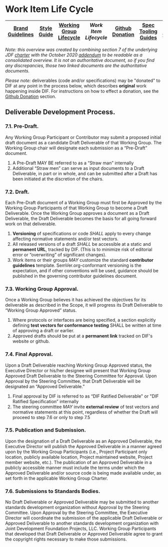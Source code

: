 # Work Item Life Cycle

|[Brand Guidelines](brand-guidelines.md)|[Style Guide](style-guide.md)|[Working Group Lifecycle](working-group-lifecycle.md)|*Work Item Lifecycle*|[Github Donation](github-donation.md)|[Spec Tooling Guides](spec-tooling-guides.md)|[Code of Conduct](code-of-conduct.md)|
|---|---|---|---|---|---|---|



*Note: this overview was created by combining section 7 of the underlying JDF [charter](https://github.com/decentralized-identity/org/blob/master/Org%20documents/Membership%20agreements/DIF%20Project%20Charter%20_4.0.2.pdf) with the October 2020 [addendum](https://github.com/decentralized-identity/org/blob/master/Org%20documents/Membership%20agreements/Project%20Charter%20Addendum.md) to be readable as a consolidated overview. It is not an authoritative document, so if you find any discrepancies, those two linked documents are the authoritative documents.*

*Please note:* deliverables (code and/or specifications) may be "donated" to DIF at any point in the process below, which describes **original** work happening inside DIF.  For instructions on how to effect a donation, see the [Github Donation](github-donation.md) section.

## Deliverable Development Process.

### 7.1. **Pre-Draft**. 

Any Working Group Participant or Contributor may submit a proposed initial draft document as a candidate Draft Deliverable of that Working Group. The Working Group chair will designate each submission as a “Pre-Draft” document.
1. A Pre-Draft MAY BE referred to as a “Straw man” internally
2. Additional “Straw men” can serve as input documents to a Draft Deliverable, in part or in whole, and can be submitted after a Draft has been initiated at the discretion of the chairs.

### 7.2. **Draft**. 
Each Pre-Draft document of a Working Group must first be Approved by the Working Group Participants of that Working Group to become a Draft Deliverable. Once the Working Group approves a document as a Draft Deliverable, the Draft Deliverable becomes the basis for all going forward work on that deliverable.

1. **Versioning** of specifications or code *SHALL* apply to every change affecting normative statements and/or test vectors.
2. All released versions of a draft *SHALL* be accessible at a static and **permanent URL**, tracked by DIF. (This is to minimize risk of editorial error or “overwriting” of significant changes).
3. Work items or their groups *MAY* customize the standard **contributor guidelines** template. SemVer.org-conformant versioning is the expectation, and if other conventions will be used, guidance should be published in the governing contributor guidelines document.

### 7.3. **Working Group Approval**.
Once a Working Group believes it has achieved the objectives for its deliverable as described in the Scope, it will progress its Draft Deliverable to “Working Group Approved” status.
1. Where protocols or interfaces are being specified, a section explicitly defining **test vectors for conformance testing** SHALL be written at time of approving a draft or earlier.
2. Approved drafts should be put at a **permanent link** tracked on DIF's website or github.

### 7.4. **Final Approval**.
Upon a Draft Deliverable reaching Working Group Approved status, the Executive Director or his/her designee will present that Working Group Approved Draft Deliverable to the Steering Committee for Approval. Upon Approval by the Steering Committee, that Draft Deliverable will be designated an “Approved Deliverable.”
1. Final approval by DIF is referred to as “DIF Ratified Deliverable" or "DIF Ratified Specification” internally
2. The steering committee *MAY* invite **external review** of test vectors and normative statements at this point, regardless of whether the Draft will proceed to step 7.6 or only to step 7.5

### 7.5. **Publication and Submission**.
Upon the designation of a Draft Deliverable as an Approved Deliverable, the Executive Director will publish the Approved Deliverable in a manner agreed upon by the Working Group Participants (i.e., Project Participant only location, publicly available location, Project maintained website, Project member website, etc.). The publication of an Approved Deliverable in a publicly accessible manner must include the terms under which the Approved Deliverable and/or source code is being made available under, as set forth in the applicable Working Group Charter.

### 7.6. **Submissions to Standards Bodies**.
No Draft Deliverable or Approved Deliverable may be submitted to another standards development organization without Approval by the Steering Committee. Upon Approval by the Steering Committee, the Executive Director will coordinate the submission of the applicable Draft Deliverable or Approved Deliverable to another
standards development organization with Joint Development Foundation Projects, LLC. Working Group Participants that developed that Draft Deliverable or Approved Deliverable agree to grant the copyright rights necessary to make those submissions.

